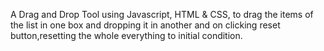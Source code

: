 A Drag and Drop Tool using Javascript, HTML & CSS, to drag the items of the list in one box and dropping it in another and on clicking reset button,resetting the whole everything to initial condition.
